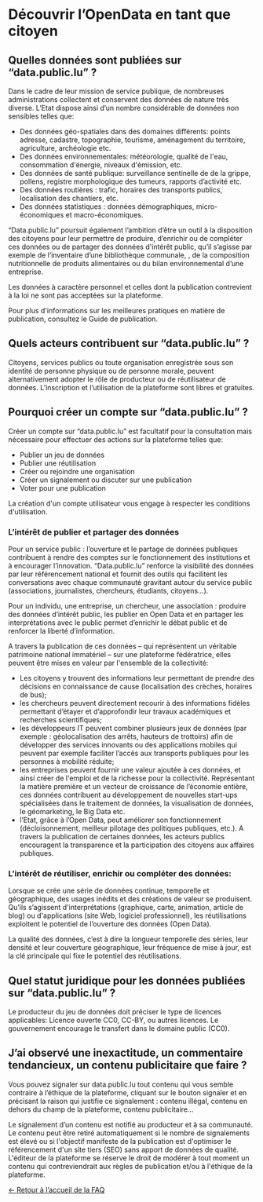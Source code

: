 Découvrir l’OpenData en tant que citoyen
========================================

Quelles données sont publiées sur “data.public.lu” ?
----------------------------------------------------

Dans le cadre de leur mission de service publique, de nombreuses administrations collectent et conservent des données de nature très diverse. L’Etat dispose ainsi d’un nombre considérable de données non sensibles telles que:

*   Des données géo-spatiales dans des domaines différents: points adresse, cadastre, topographie, tourisme, aménagement du territoire, agriculture, archéologie etc.
*   Des données environnementales: météorologie, qualité de l'eau, consommation d'énergie, niveaux d'émission, etc.
*   Des données de santé publique: surveillance sentinelle de de la grippe, pollens, registre morphologique des tumeurs, rapports d’activité etc.
*   Des données routières : trafic, horaires des transports publics, localisation des chantiers, etc.
*   Des données statistiques : données démographiques, micro-économiques et macro-économiques.

“Data.public.lu” poursuit également l’ambition d’être un outil à la disposition des citoyens pour leur permettre de produire, d’enrichir ou de compléter ces données ou de partager des données d'intérêt public, qu’il s’agisse par exemple de l’inventaire d’une bibliothèque communale, , de la composition nutritionnelle de produits alimentaires ou du bilan environnemental d’une entreprise.

Les données à caractère personnel et celles dont la publication contrevient à la loi ne sont pas acceptées sur la plateforme.

Pour plus d'informations sur les meilleures pratiques en matière de publication, consultez le Guide de publication.

Quels acteurs contribuent sur “data.public.lu” ?
------------------------------------------------

Citoyens, services publics ou toute organisation enregistrée sous son identité de personne physique ou de personne morale, peuvent alternativement adopter le rôle de producteur ou de réutilisateur de données. L’inscription et l’utilisation de la plateforme sont libres et gratuites.

Pourquoi créer un compte sur “data.public.lu” ?
-----------------------------------------------

Créer un compte sur “data.public.lu” est facultatif pour la consultation mais nécessaire pour effectuer des actions sur la plateforme telles que:

*   Publier un jeu de données
*   Publier une réutilisation
*   Créer ou rejoindre une organisation
*   Créer un signalement ou discuter sur une publication
*   Voter pour une publication

La création d'un compte utilisateur vous engage à respecter les conditions d'utilisation.

### L’intérêt de publier et partager des données

Pour un service public : l’ouverture et le partage de données publiques contribuent à rendre des comptes sur le fonctionnement des institutions et à encourager l’innovation. “Data.public.lu” renforce la visibilité des données par leur référencement national et fournit des outils qui facilitent les conversations avec chaque communauté gravitant autour du service public (associations, journalistes, chercheurs, étudiants, citoyens…).

Pour un individu, une entreprise, un chercheur, une association : produire des données d’intérêt public, les publier en Open Data et en partager les interprétations avec le public permet d’enrichir le débat public et de renforcer la liberté d’information.

A travers la publication de ces données – qui représentent un véritable patrimoine national immatériel – sur une plateforme fédératrice, elles peuvent être mises en valeur par l'ensemble de la collectivité:

*   Les citoyens y trouvent des informations leur permettant de prendre des décisions en connaissance de cause (localisation des crèches, horaires de bus);
*   les chercheurs peuvent directement recourir à des informations fidèles permettant d’étayer et d’approfondir leur travaux académiques et recherches scientifiques;
*   les développeurs IT peuvent combiner plusieurs jeux de données (par exemple : géolocalisation des arrêts, hauteurs de trottoirs) afin de développer des services innovants ou des applications mobiles qui peuvent par exemple faciliter l’accès aux transports publiques pour les personnes à mobilité réduite;
*   les entreprises peuvent fournir une valeur ajoutée à ces données, et ainsi créer de l'emploi et de la richesse pour la collectivité. Représentant la matière première et un vecteur de croissance de l’économie entière, ces données contribuent au développement de nouvelles start-ups spécialisées dans le traitement de données, la visualisation de données, le géomarketing, le Big Data etc.
*   l’Etat, grâce à l’Open Data, peut améliorer son fonctionnement (décloisonnement, meilleur pilotage des politiques publiques, etc.). A travers la publication de certaines données, les acteurs publics encouragent la transparence et la participation des citoyens aux affaires publiques.

### L’intérêt de réutiliser, enrichir ou compléter des données:

Lorsque se crée une série de données continue, temporelle et géographique, des usages inédits et des créations de valeur se produisent. Qu’ils s’agissent d'interprétations (graphique, carte, animation, article de blog) ou d'applications (site Web, logiciel professionnel), les réutilisations exploitent le potentiel de l’ouverture des données (Open Data).

La qualité des données, c’est à dire la longueur temporelle des séries, leur densité et leur couverture géographique, leur fréquence de mise à jour, est la clé principale qui fixe le potentiel des réutilisations.

Quel statut juridique pour les données publiées sur “data.public.lu” ?
----------------------------------------------------------------------

Le producteur du jeu de données doit préciser le type de licences applicables: Licence ouverte CC0, CC-BY, ou autres licences. Le gouvernement encourage le transfert dans le domaine public (CC0).

J’ai observé une inexactitude, un commentaire tendancieux, un contenu publicitaire que faire ?
----------------------------------------------------------------------------------------------

Vous pouvez signaler sur data.public.lu tout contenu qui vous semble contraire à l’éthique de la plateforme, cliquant sur le bouton signaler et en précisant la raison qui justifie ce signalement : contenu illégal, contenu en dehors du champ de la plateforme, contenu publicitaire...

Le signalement d’un contenu est notifié au producteur et à sa communauté. Le contenu peut être retiré automatiquement si le nombre de signalements est élevé ou si l'objectif manifeste de la publication est d'optimiser le référencement d'un site tiers (SEO) sans apport de données de qualité. L'éditeur de la plateforme se réserve le droit de modérer à tout moment un contenu qui contreviendrait aux règles de publication et/ou à l'éthique de la plateforme.

[← Retour à l’accueil de la FAQ](/fr/pages/faq/)